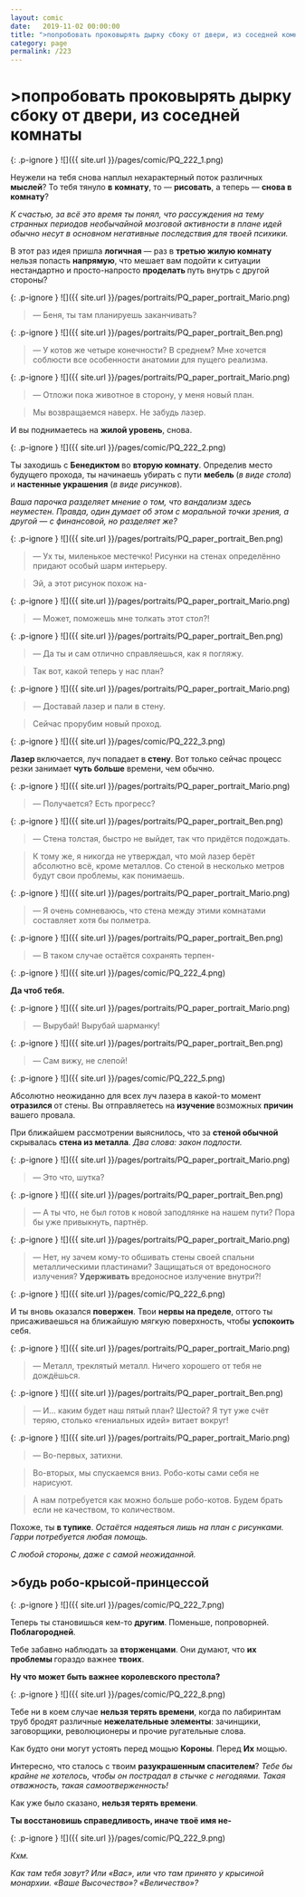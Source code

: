```yaml
---
layout: comic
date:   2019-11-02 00:00:00 
title: ">попробовать проковырять дырку сбоку от двери, из соседней комнаты"
category: page
permalink: /223
---
```

# >попробовать проковырять дырку сбоку от двери, из соседней комнаты

{: .p-ignore }
![]({{ site.url }}/pages/comic/PQ_222_1.png)

Неужели на тебя снова наплыл нехарактерный поток различных <strong>мыслей</strong>? То тебя тянуло <strong>в</strong> <strong>комнату</strong>, то — <strong>рисовать</strong>, а теперь — <strong>снова в комнату</strong>?

<em>К счастью, за всё это время ты понял, что рассуждения на тему странных периодов необычайной мозговой активности в плане идей обычно несут в основном негативные последствия для твоей психики.</em>

В этот раз идея пришла <strong>логичная </strong>— раз в <strong>третью жилую комнату</strong> нельзя попасть <strong>напрямую</strong>, что мешает вам подойти к ситуации нестандартно и просто-напросто <strong>проделать </strong>путь внутрь с другой стороны?

{: .p-ignore }
![]({{ site.url }}/pages/portraits/PQ_paper_portrait_Mario.png)

<blockquote>— Беня, ты там планируешь заканчивать?</blockquote>

{: .p-ignore }
![]({{ site.url }}/pages/portraits/PQ_paper_portrait_Ben.png)

<blockquote>— У котов же четыре конечности? В среднем? Мне хочется соблюсти все особенности анатомии для пущего реализма.</blockquote>

{: .p-ignore }
![]({{ site.url }}/pages/portraits/PQ_paper_portrait_Mario.png)

<blockquote>— Отложи пока животное в сторону, у меня новый план.</blockquote>

<blockquote>Мы возвращаемся наверх. Не забудь лазер.</blockquote>

И вы поднимаетесь на <strong>жилой уровень</strong>, снова.

{: .p-ignore }
![]({{ site.url }}/pages/comic/PQ_222_2.png)

Ты заходишь с <strong>Бенедиктом </strong>во <strong>вторую комнату</strong>. Определив место будущего прохода, ты начинаешь убирать с пути <strong>мебель </strong>(<em>в виде стола</em>) и <strong>настенные украшения</strong> (<em>в виде рисунков</em>). 

<em>Ваша парочка разделяет мнение о том, что вандализм здесь неуместен.</em> <em>Правда, один думает об этом с моральной точки зрения, а другой — с финансовой, но разделяет же?</em>

{: .p-ignore }
![]({{ site.url }}/pages/portraits/PQ_paper_portrait_Ben.png)

<blockquote>— Ух ты, миленькое местечко! Рисунки на стенах определённо придают особый шарм интерьеру.</blockquote>

<blockquote>Эй, а этот рисунок похож на-</blockquote>

{: .p-ignore }
![]({{ site.url }}/pages/portraits/PQ_paper_portrait_Mario.png)

<blockquote>— Может, поможешь мне толкать этот стол?!</blockquote>

{: .p-ignore }
![]({{ site.url }}/pages/portraits/PQ_paper_portrait_Ben.png)

<blockquote>— Да ты и сам отлично справляешься, как я погляжу.</blockquote>

<blockquote>Так вот, какой теперь у нас план?</blockquote>

{: .p-ignore }
![]({{ site.url }}/pages/portraits/PQ_paper_portrait_Mario.png)

<blockquote>— Доставай лазер и пали в стену.</blockquote>

<blockquote>Сейчас прорубим новый проход.</blockquote>

{: .p-ignore }
![]({{ site.url }}/pages/comic/PQ_222_3.png)

<strong>Лазер </strong>включается, луч попадает в <strong>стену</strong>. Вот только сейчас процесс резки занимает <strong>чуть больше</strong> времени, чем обычно.

{: .p-ignore }
![]({{ site.url }}/pages/portraits/PQ_paper_portrait_Mario.png)

<blockquote>— Получается? Есть прогресс?</blockquote>

{: .p-ignore }
![]({{ site.url }}/pages/portraits/PQ_paper_portrait_Ben.png)

<blockquote>— Стена толстая, быстро не выйдет, так что придётся подождать.</blockquote>

<blockquote>К тому же, я никогда не утверждал, что мой лазер берёт абсолютно всё, кроме металлов. Со стеной в несколько метров будут свои проблемы, как понимаешь.</blockquote>

{: .p-ignore }
![]({{ site.url }}/pages/portraits/PQ_paper_portrait_Mario.png)

<blockquote>— Я очень сомневаюсь, что стена между этими комнатами составляет хотя бы полметра.</blockquote>

{: .p-ignore }
![]({{ site.url }}/pages/portraits/PQ_paper_portrait_Ben.png)

<blockquote>— В таком случае остаётся сохранять терпен-</blockquote>

{: .p-ignore }
![]({{ site.url }}/pages/comic/PQ_222_4.png)

<strong>Да чтоб тебя.</strong>

{: .p-ignore }
![]({{ site.url }}/pages/portraits/PQ_paper_portrait_Mario.png)

<blockquote>— Вырубай! Вырубай шарманку!</blockquote>

{: .p-ignore }
![]({{ site.url }}/pages/portraits/PQ_paper_portrait_Ben.png)

<blockquote>— Сам вижу, не слепой!</blockquote>

{: .p-ignore }
![]({{ site.url }}/pages/comic/PQ_222_5.png)

Абсолютно неожиданно для всех луч лазера в какой-то момент <strong>отразился </strong>от стены. Вы отправляетесь на <strong>изучение </strong>возможных <strong>причин </strong>вашего провала.

При ближайшем рассмотрении выяснилось, что за <strong>стеной обычной</strong> скрывалась <strong>стена из металла</strong>. <em>Два слова: закон подлости.</em>

{: .p-ignore }
![]({{ site.url }}/pages/portraits/PQ_paper_portrait_Mario.png)

<blockquote>— Это что, шутка?</blockquote>

{: .p-ignore }
![]({{ site.url }}/pages/portraits/PQ_paper_portrait_Ben.png)

<blockquote>— А ты что, не был готов к новой заподлянке на нашем пути? Пора бы уже привыкнуть, партнёр.</blockquote>

{: .p-ignore }
![]({{ site.url }}/pages/portraits/PQ_paper_portrait_Mario.png)

<blockquote>— Нет, ну зачем кому-то обшивать стены своей спальни металлическими пластинами? Защищаться от вредоносного излучения? <strong>Удерживать </strong>вредоносное излучение внутри?!</blockquote>

{: .p-ignore }
![]({{ site.url }}/pages/comic/PQ_222_6.png)

И ты вновь оказался <strong>повержен</strong>. Твои <strong>нервы на пределе</strong>, оттого ты присаживаешься на ближайшую мягкую поверхность, чтобы <strong>успокоить </strong>себя.

{: .p-ignore }
![]({{ site.url }}/pages/portraits/PQ_paper_portrait_Mario.png)

<blockquote>— Металл, треклятый металл. Ничего хорошего от тебя не дождёшься.</blockquote>

{: .p-ignore }
![]({{ site.url }}/pages/portraits/PQ_paper_portrait_Ben.png)

<blockquote>— И… каким будет наш пятый план? Шестой? Я тут уже счёт теряю, столько «гениальных идей» витает вокруг!</blockquote>

{: .p-ignore }
![]({{ site.url }}/pages/portraits/PQ_paper_portrait_Mario.png)

<blockquote>— Во-первых, затихни.</blockquote>

<blockquote>Во-вторых, мы спускаемся вниз. Робо-коты сами себя не нарисуют.</blockquote>

<blockquote>А нам потребуется как можно больше робо-котов. Будем брать если не качеством, то количеством.</blockquote>

Похоже, ты <strong>в тупике</strong>. <em>Остаётся надеяться лишь на план с рисунками. Гарри потребуется любая помощь.</em>

<em>С любой стороны, даже с самой неожиданной.</em>

## >будь робо-крысой-принцессой

{: .p-ignore }
![]({{ site.url }}/pages/comic/PQ_222_7.png)

Теперь ты становишься кем-то <strong>другим</strong>. Поменьше, попроворней. <strong>Поблагородней</strong>.

Тебе забавно наблюдать за <strong>вторженцами</strong>. Они думают, что <strong>их проблемы </strong>гораздо важнее <strong>твоих</strong>.

<strong>Ну что может быть важнее королевского престола?</strong>

{: .p-ignore }
![]({{ site.url }}/pages/comic/PQ_222_8.png)

Тебе ни в коем случае <strong>нельзя терять времени</strong>, когда по лабиринтам труб бродят различные <strong>нежелательные элементы</strong>: зачинщики, заговорщики, революционеры и прочие ругательные слова.

Как будто они могут устоять перед мощью <strong>Короны</strong>. Перед <strong>Их</strong> мощью.

Интересно, что сталось с твоим <strong>разукрашенным спасителем</strong>? <em>Тебе бы крайне не хотелось, чтобы он пострадал в стычке с негодяями. Такая отважность, такая самоотверженность!</em>

Как уже было сказано, <strong>нельзя терять времени</strong>. 

<strong>Ты восстановишь справедливость, иначе твоё имя не-</strong>

{: .p-ignore }
![]({{ site.url }}/pages/comic/PQ_222_9.png)

<em>Кхм. </em>

<em>Как там тебя зовут? Или «Вас», или что там принято у крысиной монархии. «Ваше Высочество»? «Величество»?</em>
